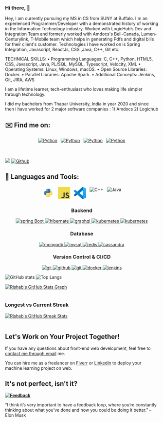 ### Hi there, 👋

Hey, I am currently pursuing my MS in CS from SUNY at Buffalo. I'm an experienced Programmer/Developer with a demonstrated history of working in the Information Technology industry. Worked with LogicHub’s Dev and Integration Team and formerly worked with Amdocs's Bell-Canada, Lumen-Centurylink, T-Mobile team which helps in generating Pdfs and digital bills for their client's customer. Technologies i have worked on is Spring Integration, Javascript, ReactJs, CSS ,Java, C++, Git etc.

TECHNICAL SKILLS:
• Programming Languages: C, C++, Python, HTML5, CSS, Javascript, Java, PL/SQL, MySQL, Typescript, Velocity, XML
• Operating Systems: Linux, Windows, macOS.
• Open Source Libraries: Docker.
• Parallel Libraries: Apache Spark.
• Additional Concepts: Jenkins, Git, JIRA, AWS

I am a lifetime learner, tech-enthusiast who loves making life simpler through technology.

I did my bachelors from Thapar University, India in year 2020 and since then i have worked for 2 major software companies : 1) Amdocs 2) Logichub



## ✉️ Find me on:

<p align="center">
 <a href="https://www.linkedin.com/in/rishabagg07/" target="_blank" rel="noopener noreferrer"> <img src="https://upload.wikimedia.org/wikipedia/commons/thumb/c/ca/LinkedIn_logo_initials.png/600px-LinkedIn_logo_initials.png" alt="Python" height="40" style="vertical-align:top; margin:4px"></a>
 <a href="https://www.instagram.com/rishab070/" target="_blank" rel="noopener noreferrer"> <img src="https://upload.wikimedia.org/wikipedia/commons/thumb/a/a5/Instagram_icon.png/2048px-Instagram_icon.png" alt="Python" height="40" style="vertical-align:top; margin:4px"></a>
 <a href="mailto:aggarwalrishab07@gmail.com"> <img src="https://cdn.jsdelivr.net/npm/simple-icons@v3/icons/gmail.svg" alt="Python" height="40" style="vertical-align:top; margin:4px"></a>
  <a href="https://twitter.com/aggarwalrishab7"> <img src="https://www.en.etemaaddaily.com/pages/world/general/3626twitter.png" alt="Python" height="40" style="vertical-align:top; margin:4px"></a>
</p>

<br />



![](https://visitor-badge.laobi.icu/badge?page_id=rishabagg.CharalambosIoannou)
[![Github](https://img.shields.io/github/followers/rishabagg?label=Follow&style=social)](https://github.com/rishabagg)




## 🧰 Languages and Tools:
<p align="center">
<img src="https://raw.githubusercontent.com/github/explore/80688e429a7d4ef2fca1e82350fe8e3517d3494d/topics/python/python.png" alt="Python" height="40" style="vertical-align:top; margin:4px">
<img src="https://raw.githubusercontent.com/github/explore/80688e429a7d4ef2fca1e82350fe8e3517d3494d/topics/javascript/javascript.png" alt="Javascript" height="40" style="vertical-align:top; margin:4px">
<img src="https://raw.githubusercontent.com/github/explore/80688e429a7d4ef2fca1e82350fe8e3517d3494d/topics/visual-studio-code/visual-studio-code.png" alt="VS Code" height="40" style="vertical-align:top; margin:4px">
<img src="https://play-lh.googleusercontent.com/RAA-PGAoUanS_aOu8qhDvQZ1d8jp_lhR_-zJrcvxpABgQtNQylCxNac_WvN-vVIz7Hw=w480-h960-rw" alt="C++" height="40" style="vertical-align:top; margin:4px">
<img src="https://wallpapercave.com/wp/wp7250034.jpg" alt="Java" height="40" style="vertical-align:top; margin:4px">
</p>

<h3 align="center">Backend</h3>
<p align="center">
<a href="https://spring.io/" target="_blank"> 
    <img src="https://img.shields.io/badge/spring%20boot-6DB33F.svg?style=for-the-badge&logo=springboot&logoColor=white" alt="spring Boot" /> 
  </a>
  <a href="https://hibernate.org/" target="_blank"> 
    <img src="https://img.shields.io/badge/hibernate-59666C.svg?style=for-the-badge&logo=hibernate&logoColor=white" alt="hibernate " /> 
    </a>
  <a href="https://graphql.org" target="_blank">
    <img src="https://img.shields.io/badge/rabbitmq-%23FF6600.svg?&style=for-the-badge&logo=rabbitmq&logoColor=white" alt="graphql" />
  </a>
  <a href="https://kubernetes.io" target="_blank"> 
    <img src="https://img.shields.io/badge/kubernetes-326CE5.svg?style=for-the-badge&logo=kubernetes&logoColor=white" alt="kubernetes"/>
  </a>
    <a href="https://kubernetes.io" target="_blank"> 
    <img src="https://img.shields.io/badge/-ElasticSearch-005571?style=for-the-badge&logo=elasticsearch" alt="kubernetes"/>
  </a>
</p>
<h3 align="center">Database</h3>
<p align="center">
  <a href="https://www.mongodb.com/" target="_blank"> 
    <img src="https://img.shields.io/badge/mongodb-47A248.svg?style=for-the-badge&logo=mongodb&logoColor=white"
      alt="mongodb"/> 
  </a> 
  <a href="https://www.mysql.org" target="_blank"> 
    <img src="https://img.shields.io/badge/MySQL-005C84?style=for-the-badge&logo=mysql&logoColor=white"
      alt="mysql"/> 
  </a>
  <a href="https://redis.io" target="_blank"> 
    <img src="https://img.shields.io/badge/redis-DC382D.svg?style=for-the-badge&logo=redis&logoColor=white"
      alt="redis"/>
  </a>
  <a href="https://cassandra.apache.org/_/index.html" target="_blank"> 
    <img src="https://img.shields.io/badge/Cassandra-1287B1?style=for-the-badge&logo=apache%20cassandra&logoColor=white"
      alt="cassandra"/> 
  </a>
</p>

<h3 align="center">Version Control & CI/CD</h3>
<p align="center">
  <a href="https://git-scm.com/" target="_blank">
    <img src="https://img.shields.io/badge/git-F05032.svg?style=for-the-badge&logo=git&logoColor=white"
      alt="git"/>
  </a>
  <a href="https://github.com/bindian0509" target="_blank">
    <img src="https://img.shields.io/badge/github-181717.svg?style=for-the-badge&logo=github&logoColor=white" alt="github" />
  </a>
  <a href="https://gitlab.com/bindian0509" target="_blank">
    <img src="https://img.shields.io/badge/gitlab-181717.svg?style=for-the-badge&logo=gitlab&logoColor=white"
      alt="git"/>
  </a>
    <a href="https://www.docker.com/" target="_blank">
    <img src="https://img.shields.io/badge/docker-2496ED.svg?style=for-the-badge&logo=docker&logoColor=white"
      alt="docker"/>
  </a>
  <a href="https://www.jenkins.io" target="_blank"> 
    <img src="https://img.shields.io/badge/jenkins-D24939.svg?style=for-the-badge&logo=jenkins&logoColor=white" alt="jenkins"/> 
  </a>
</p>

<!-- # Blog posts -->
<!-- BLOG-POST-LIST:START -->
<!-- BLOG-POST-LIST:END -->



<p align="center">

<a>![GitHub stats](https://github-readme-stats.vercel.app/api?username=rishabagg&show_icons=true&theme=tokyonight) </a>
<a> ![Top Langs](https://github-readme-stats.vercel.app/api/top-langs/?username=rishabagg&theme=tokyonight) </a>

</p>


<a href="https://github.com/rishabagg/rishabagg">
  <img align="center" src="https://github-profile-summary-cards.vercel.app/api/cards/profile-details?username=rishabagg&theme=gruvbox&hide_border=true)](https://github.com/rishabagg" alt="Rishab's GitHub Stats Graph"/>
</a>
<br><br>
<h3>Longest vs Current Streak </h3>
<a href="https://github.com/rishabagg/rishabagg">
  <img align="center" src="https://github-readme-streak-stats.herokuapp.com/?user=rishabagg&theme=gruvbox" alt="Rishab's GitHub Streak Stats"/>
</a>
<br><br>
<!-- <a href="https://github.com/rishabagg/rishabagg">
  <img align="center" src="https://activity-graph.herokuapp.com/graph?username=rishabagg&theme=gruvbox&hide_border=true&custom_title=Contribution%20Graph" alt="Rishab's GitHub Contributions Graph"/>
</a> -->
</div>




## Let's Work on Your Project Together!

If you have any questions about front-end web development, feel free to <a href="mailto:rishabagg070@gmail.com">contact me through email</a> me.

You can hire me as a freelancer on <a href="https://www.fiverr.com">Fiverr</a> or <a href="https://www.linkedin.com/in/rishabagg07/">LinkedIn</a> to deploy your machine learning project on web.

  </td>
  <td width="50%" valign="top">

## It's not perfect, isn't it?

**<a href="https://github.com/rishabagg"><img alt="Feedback" src="https://img.shields.io/badge/Ask%20me-anything-1abc9c.svg"></a>**

“I think it’s very important to have a feedback loop, where you’re constantly thinking about what you’ve done and how you could be doing it better.”
– Elon Musk

<!--
**rishabagg/rishabagg** is a ✨ _special_ ✨ repository because its `README.md` (this file) appears on your GitHub profile.

Here are some ideas to get you started:

- 🔭 I’m currently working on ...
- 🌱 I’m currently learning ...
- 👯 I’m looking to collaborate on ...
- 🤔 I’m looking for help with ...
- 💬 Ask me about ...
- 📫 How to reach me: ...
- 😄 Pronouns: ...
- ⚡ Fun fact: ...
-->
